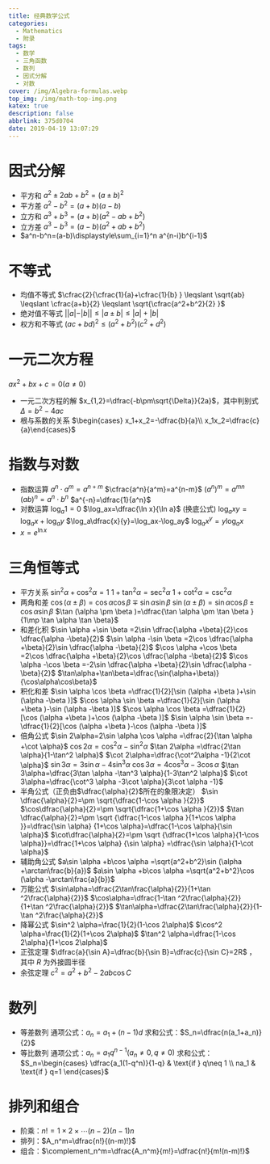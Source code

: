 ```yaml
---
title: 经典数学公式
categories:
  - Mathematics
  - 附录
tags:
  - 数学
  - 三角函数
  - 数列
  - 因式分解
  - 对数
cover: /img/Algebra-formulas.webp
top_img: /img/math-top-img.png
katex: true
description: false
abbrlink: 375d0704
date: 2019-04-19 13:07:29
---
```


# 因式分解

- 平方和 $a^2\pm 2ab+b^2=(a\pm b)^2$
- 平方差 $a^2-b^2=(a+b)(a-b)$
- 立方和 $a^3+b^3=(a+b)(a^2-ab+b^2)$
- 立方差 $a^3-b^3=(a-b)(a^2+ab+b^2)$
- $a^n-b^n=(a-b)\displaystyle\sum_{i=1}^n a^{n-i}b^{i-1}$

# 不等式

- 均值不等式 $\cfrac{2}{\cfrac{1}{a}+\cfrac{1}{b} } \leqslant \sqrt{ab} \leqslant \cfrac{a+b}{2} \leqslant \sqrt{\cfrac{a^2+b^2}{2} }$
- 绝对值不等式 $||a|-|b|| \leqslant |a±b| \leqslant |a|+|b|$
- 权方和不等式 $(ac+bd)^2 \leqslant (a^2+b^2)(c^2+d^2)$

# 一元二次方程

$ax^2+bx+c=0(a\neq0)$

- 一元二次方程的解 $x_{1,2}=\dfrac{-b\pm\sqrt{\Delta}}{2a}$，其中判别式 $\Delta=b^2-4ac$
-  根与系数的关系 $\begin{cases} x_1+x_2=-\dfrac{b}{a}\\ x_1x_2=\dfrac{c}{a}\end{cases}$

# 指数与对数

- 指数运算 
  $a^n\cdot a^m=a^{n+m}$
  $\cfrac{a^n}{a^m}=a^{n-m}$
  $(a^n)^m=a^{mn}$
  $(ab)^n=a^n\cdot b^n$
  $a^{-n}=\dfrac{1}{a^n}$
- 对数运算
  $\log_a1=0$
  $\log_ax=\dfrac{\ln x}{\ln a}$ (换底公式)
  $\log_axy=\log_ax+\log_ay$
  $\log_a\dfrac{x}{y}=\log_ax-\log_ay$
  $\log_ax^y=y\log_ax$
- $x=e^{\ln x}$

# 三角恒等式

- 平方关系 
  $\sin^2\alpha+\cos^2\alpha=1$
  $1+\tan^2\alpha=\sec^2\alpha$
  $1+\cot^2\alpha=\csc^2\alpha$
- 两角和差
  $\cos (\alpha \pm \beta )=\cos \alpha  \cos \beta \mp \sin \alpha   \sin \beta$
  $\sin (\alpha \pm \beta )=\sin \alpha   \cos \beta \pm \cos \alpha   \sin \beta$
  $\tan (\alpha \pm \beta )=\dfrac{\tan \alpha \pm \tan \beta }{1\mp \tan \alpha \tan \beta}$
- 和差化积
  $\sin \alpha +\sin \beta =2\sin \dfrac{\alpha +\beta}{2}\cos \dfrac{\alpha -\beta}{2}$
  $\sin \alpha -\sin \beta =2\cos \dfrac{\alpha +\beta}{2}\sin \dfrac{\alpha -\beta}{2}$
  $\cos \alpha +\cos \beta =2\cos \dfrac{\alpha +\beta}{2}\cos \dfrac{\alpha -\beta}{2}$
  $\cos \alpha -\cos \beta =-2\sin \dfrac{\alpha +\beta}{2}\sin \dfrac{\alpha -\beta}{2}$
  $\tan\alpha+\tan\beta=\dfrac{\sin(\alpha+\beta)}{\cos\alpha\cos\beta}$
- 积化和差
  $\sin \alpha \cos \beta =\dfrac{1}{2}[\sin (\alpha +\beta )+\sin (\alpha -\beta )]$
  $\cos \alpha \sin \beta =\dfrac{1}{2}[\sin (\alpha +\beta )-\sin (\alpha -\beta )]$
  $\cos \alpha \cos \beta =\dfrac{1}{2}[\cos (\alpha +\beta )+\cos (\alpha -\beta )]$
  $\sin \alpha \sin \beta =-\dfrac{1}{2}[\cos (\alpha +\beta )-\cos (\alpha -\beta )]$
- 倍角公式
  $\sin 2\alpha=2\sin \alpha   \cos \alpha =\dfrac{2}{\tan \alpha +\cot \alpha}$
  $\cos 2\alpha=\cos^2 \alpha-\sin^2 \alpha$
  $\tan 2\alpha =\dfrac{2\tan \alpha}{1-\tan^2 \alpha}$
  $\cot 2\alpha=\dfrac{\cot^2\alpha -1}{2\cot \alpha}$
  $\sin 3\alpha=3\sin \alpha -4\sin^3 \alpha$
  $\cos 3\alpha=4\cos^3 \alpha -3\cos \alpha$
  $\tan 3\alpha=\dfrac{3\tan \alpha -\tan^3 \alpha}{1-3\tan^2 \alpha}$
  $\cot 3\alpha=\dfrac{\cot^3 \alpha -3\cot \alpha}{3\cot \alpha -1}$
- 半角公式（正负由$\dfrac{\alpha}{2}$所在的象限决定）
  $\sin \dfrac{\alpha}{2}=\pm \sqrt{\dfrac{1-\cos \alpha }{2}}$
  $\cos\dfrac{\alpha}{2}=\pm \sqrt{\dfrac{1+\cos \alpha }{2}}$
  $\tan \dfrac{\alpha}{2}=\pm \sqrt {\dfrac{1-\cos \alpha }{1+\cos \alpha }}=\dfrac{\sin \alpha}  {1+\cos \alpha}=\dfrac{1-\cos \alpha}{\sin \alpha}$
  $\cot\dfrac{\alpha}{2}=\pm \sqrt {\dfrac{1+\cos \alpha}{1-\cos \alpha}}=\dfrac{1+\cos \alpha}  {\sin \alpha} =\dfrac{\sin \alpha}{1-\cot \alpha}$
- 辅助角公式
  $a\sin \alpha +b\cos \alpha =\sqrt{a^2+b^2}\sin (\alpha +\arctan\frac{b}{a})$
  $a\sin \alpha +b\cos \alpha =\sqrt{a^2+b^2}\cos (\alpha -\arctan\frac{a}{b})$
- 万能公式
  $\sin\alpha=\dfrac{2\tan\frac{\alpha}{2}}{1+\tan ^2\frac{\alpha}{2}}$
  $\cos\alpha=\dfrac{1-\tan ^2\frac{\alpha}{2}}{1+\tan ^2\frac{\alpha}{2}}$
  $\tan\alpha=\dfrac{2\tan\frac{\alpha}{2}}{1-\tan ^2\frac{\alpha}{2}}$
- 降幂公式
  $\sin^2 \alpha=\frac{1}{2}(1-\cos 2\alpha)$
  $\cos^2 \alpha=\frac{1}{2}(1+\cos 2\alpha)$
  $\tan^2 \alpha=\dfrac{1-\cos 2\alpha}{1+\cos 2\alpha}$
- 正弦定理 $\dfrac{a}{\sin A}=\dfrac{b}{\sin B}=\dfrac{c}{\sin C}=2R$ ，其中 $R$ 为外接圆半径
- 余弦定理 $c^2=a^2+b^2-2ab\cos C$

# 数列

- 等差数列
  通项公式：$a_n=a_1+(n-1)d$
  求和公式：$S_n=\dfrac{n(a_1+a_n)}{2}$
- 等比数列
  通项公式：$a_n=a_1q^{n-1}(a_n\neq 0,q\neq 0)$
  求和公式：$S_n=\begin{cases} \dfrac{a_1(1-q^n)}{1-q} & \text{if } q\neq 1 \\ na_1 & \text{if } q=1 \end{cases}$

# 排列和组合

- 阶乘：$n!=1\times2\times\cdots (n-2)(n-1)n$
- 排列：$A_n^m=\dfrac{n!}{(n-m)!}$
- 组合：$\complement_n^m=\dfrac{A_n^m}{m!}=\dfrac{n!}{m!(n-m)!}$

